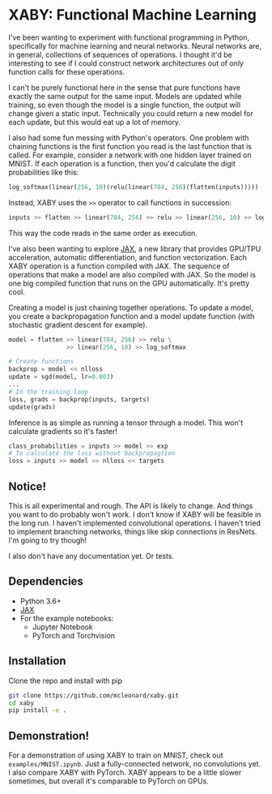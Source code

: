# XABY: Functional Machine Learning

I've been wanting to experiment with functional programming in Python, specifically for machine learning and neural networks. Neural networks are, in general, collections of sequences of operations. I thought it'd be interesting to see if I could construct network architectures out of only function calls for these operations.

I can't be purely functional here in the sense that pure functions have exactly the same output for the same input. Models are updated while training, so even though the model is a single function, the output will change given a static input. Technically you could return a new model for each update, but this would eat up a lot of memory.

I also had some fun messing with Python's operators. One problem with chaining functions is the first function you read is the last function that is called. For example, consider a network with one hidden layer trained on MNIST. If each operation is a function, then you'd calculate the digit probabilities like this:

```python
log_softmax(linear(256, 10)(relu(linear(784, 256)(flatten(inputs)))))
```

Instead, XABY uses the `>>` operator to call functions in succession:
```python
inputs >> flatten >> linear(784, 256) >> relu >> linear(256, 10) >> log_softmax
```

This way the code reads in the same order as execution.

I've also been wanting to explore [JAX](https://github.com/google/jax), a new library that provides GPU/TPU acceleration, automatic differentiation, and function vectorization. Each XABY operation is a function compiled with JAX. The sequence of operations that make a model are also compiled with JAX. So the model is one big compiled function that runs on the GPU automatically. It's pretty cool.

Creating a model is just chaining together operations. To update a model, you create a backpropagation function and a model update function (with stochastic gradient descent for example).

```python
model = flatten >> linear(784, 256) >> relu \
                >> linear(256, 10) >> log_softmax

# Create functions
backprop = model << nlloss
update = sgd(model, lr=0.003)
...
# In the training loop
loss, grads = backprop(inputs, targets)
update(grads)
```

Inference is as simple as running a tensor through a model. This won't calculate gradients so it's faster!

```python
class_probabilities = inputs >> model >> exp
# To calculate the loss without backpropagtion
loss = inputs >> model >> nlloss << targets
```

## Notice!

This is all experimental and rough. The API is likely to change. And things you want to do probably won't work. I don't know if XABY will be feasible in the long run. I haven't implemented convolutional operations. I haven't tried to implement branching networks, things like skip connections in ResNets. I'm going to try though!

I also don't have any documentation yet. Or tests.

## Dependencies
- Python 3.6+
- [JAX](https://github.com/google/jax)
- For the example notebooks:
    - Jupyter Notebook
    - PyTorch and Torchvision 

## Installation

Clone the repo and install with pip

```bash
git clone https://github.com/mcleonard/xaby.git
cd xaby
pip install -e .
```

## Demonstration!

For a demonstration of using XABY to train on MNIST, check out  `examples/MNIST.ipynb`. Just a fully-connected network, no convolutions yet. I also compare XABY with PyTorch. XABY appears to be a little slower sometimes, but overall it's comparable to PyTorch on GPUs.


